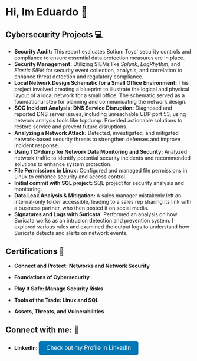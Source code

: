 <h1> Hi, Im Eduardo 👋</h1>

<h2>Cybersecurity Projects 💻</h2>
<ul>
  <li>
    <b>Security Audit:</b> This report evaluates Botium Toys' security controls and compliance to ensure essential data protection measures are in place.
  </li>
  <li>
    <b>Security Management:</b> Utilizing SIEMs like <i>Splunk</i>, <i>LogRhythm</i>, and <i>Elastic SIEM</i> for security event collection, analysis, and correlation to enhance threat detection and regulatory compliance.
  </li>
  <li>
    <b>Local Network Design Schematic for a Small Office Environment:</b>
    This project involved creating a blueprint to illustrate the logical and physical layout of a local network for a small office. The schematic served as a foundational step for planning and communicating the network design.
  </li>
  <li>
    <b>SOC Incident Analysis: DNS Service Disruption:</b> 
    Diagnosed and reported DNS server issues, including unreachable UDP port 53, using network analysis tools like tcpdump. Provided actionable solutions to restore service and prevent future disruptions.
  </li>
  <li>
    <b>Analyzing a Network Attack:</b> 
    Detected, investigated, and mitigated network-based security threats to strengthen defenses and improve incident response.
  </li>
  <li>
    <b>Using TCPdump for Network Data Monitoring and Security:</b> 
    Analyzed network traffic to identify potential security incidents and recommended solutions to enhance system protection.
  </li>
  <li>
    <b>File Permissions in Linux:</b> 
    Configured and managed file permissions in Linux to enhance security and access control.
  </li>
<li>
  <b>Initial commit with SQL project:</b> SQL project for security analysis and monitoring.
</li>
  <li>
    <b>Data Leak Analysis & Mitigation: </b> A sales manager mistakenly left an internal-only folder accessible, leading to a sales rep sharing its link with a business partner, who then posted it on social media.
  </li>
  <li> 
  <b> Signatures and Logs with Suricata:</b> Performed an analysis on how Suricata works as an intrusion detection and prevention system. I explored various rules and examined the output logs to understand how Suricata detects and alerts on network events. 
  </li>
</ul>

<h2>Certifications 📄</h2>

<ul>
  <li>
    <b> Connect and Protect: Networks and Network Security </b>
  </li>
</ul>
<ul>
  <li>
    <b> Foundations of Cybersecurity </b>
  </li>
</ul>
<ul>
  <li>
    <b> Play It Safe: Manage Security Risks </b>
  </li>
</ul>
<ul>
  <li>
    <b> Tools of the Trade: Linux and SQL </b> 
  </li>
</ul>
<ul>
<li>
  <b> Assets, Threats, and Vulnerabilities </b>
</li>
</ul> 
<h2> Connect with me: 📲 </h2>

<ul>
  <li>
    <b>LinkedIn:</b>
    <a href="https://www.linkedin.com/in/ecobianiii" target="_blank">
      <button style="background-color: #0077B5; color: white; border: none; padding: 10px 20px; border-radius: 5px; font-size: 16px;">
        Check out my Profile in LinkedIn
      </button>
    </a>
  </li>
</ul>
